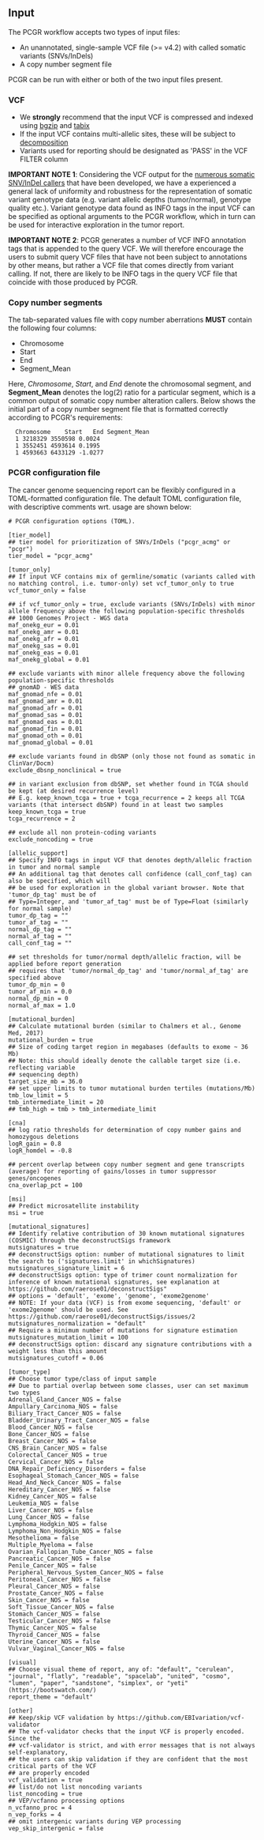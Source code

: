 ## Input

The PCGR workflow accepts two types of input files:

  * An unannotated, single-sample VCF file (>= v4.2) with called somatic variants (SNVs/InDels)
  * A copy number segment file


PCGR can be run with either or both of the two input files present.

### VCF

* We __strongly__ recommend that the input VCF is compressed and indexed using [bgzip](http://www.htslib.org/doc/tabix.html) and [tabix](http://www.htslib.org/doc/tabix.html)
* If the input VCF contains multi-allelic sites, these will be subject to [decomposition](http://genome.sph.umich.edu/wiki/Vt#Decompose)
* Variants used for reporting should be designated as 'PASS' in the VCF FILTER column

__IMPORTANT NOTE 1__: Considering the VCF output for the [numerous somatic SNV/InDel callers](https://www.biostars.org/p/19104/) that have been developed, we have a experienced a general lack of uniformity and robustness for the representation of somatic variant genotype data (e.g. variant allelic depths (tumor/normal), genotype quality etc.). Variant genotype data found as INFO tags in the input VCF can be specified as optional arguments to the PCGR workflow, which in turn can be used for interactive exploration in the tumor report.

__IMPORTANT NOTE 2__: PCGR generates a number of VCF INFO annotation tags that is appended to the query VCF. We will therefore encourage the users to submit query VCF files that have not been subject to annotations by other means, but rather a VCF file that comes directly from variant calling. If not, there are likely to be INFO tags in the query VCF file that coincide with those produced by PCGR.

### Copy number segments

The tab-separated values file with copy number aberrations __MUST__ contain the following four columns:

* Chromosome
* Start
* End
* Segment_Mean

Here, _Chromosome_, _Start_, and _End_ denote the chromosomal segment, and __Segment_Mean__ denotes the log(2) ratio for a particular segment, which is a common output of somatic copy number alteration callers. Below shows the initial part of a copy number segment file that is formatted correctly according to PCGR's requirements:

      Chromosome	Start	End	Segment_Mean
      1 3218329 3550598 0.0024
      1 3552451 4593614 0.1995
      1 4593663 6433129 -1.0277

### PCGR configuration file

The cancer genome sequencing report can be flexibly configured in a TOML-formatted configuration file. The default TOML configuration file, with descriptive comments wrt. usage are shown below:

	# PCGR configuration options (TOML).

	[tier_model]
	## tier model for prioritization of SNVs/InDels ("pcgr_acmg" or "pcgr")
	tier_model = "pcgr_acmg"

	[tumor_only]
	## If input VCF contains mix of germline/somatic (variants called with no matching control, i.e. tumor-only) set vcf_tumor_only to true
	vcf_tumor_only = false

	## if vcf_tumor_only = true, exclude variants (SNVs/InDels) with minor allele frequency above the following population-specific thresholds
	## 1000 Genomes Project - WGS data
	maf_onekg_eur = 0.01
	maf_onekg_amr = 0.01
	maf_onekg_afr = 0.01
	maf_onekg_sas = 0.01
	maf_onekg_eas = 0.01
	maf_onekg_global = 0.01

	## exclude variants with minor allele frequency above the following population-specific thresholds
	## gnomAD - WES data
	maf_gnomad_nfe = 0.01
	maf_gnomad_amr = 0.01
	maf_gnomad_afr = 0.01
	maf_gnomad_sas = 0.01
	maf_gnomad_eas = 0.01
	maf_gnomad_fin = 0.01
	maf_gnomad_oth = 0.01
	maf_gnomad_global = 0.01

	## exclude variants found in dbSNP (only those not found as somatic in ClinVar/Docm)
	exclude_dbsnp_nonclinical = true

	## in variant exclusion from dbSNP, set whether found in TCGA should be kept (at desired recurrence level)
	## E.g. keep_known_tcga = true + tcga_recurrence = 2 keeps all TCGA variants (that intersect dbSNP) found in at least two samples
	keep_known_tcga = true
	tcga_recurrence = 2

	## exclude all non protein-coding variants
	exclude_noncoding = true

	[allelic_support]
	## Specify INFO tags in input VCF that denotes depth/allelic fraction in tumor and normal sample
	## An additional tag that denotes call confidence (call_conf_tag) can also be specified, which will
	## be used for exploration in the global variant browser. Note that 'tumor_dp_tag' must be of
	## Type=Integer, and 'tumor_af_tag' must be of Type=Float (similarly for normal sample)
	tumor_dp_tag = ""
	tumor_af_tag = ""
	normal_dp_tag = ""
	normal_af_tag = ""
	call_conf_tag = ""

	## set thresholds for tumor/normal depth/allelic fraction, will be applied before report generation
	## requires that 'tumor/normal_dp_tag' and 'tumor/normal_af_tag' are specified above
	tumor_dp_min = 0
	tumor_af_min = 0.0
	normal_dp_min = 0
	normal_af_max = 1.0

	[mutational_burden]
	## Calculate mutational burden (similar to Chalmers et al., Genome Med, 2017)
	mutational_burden = true
	## Size of coding target region in megabases (defaults to exome ~ 36 Mb)
	## Note: this should ideally denote the callable target size (i.e. reflecting variable
	## sequencing depth)
	target_size_mb = 36.0
	## set upper limits to tumor mutational burden tertiles (mutations/Mb)
	tmb_low_limit = 5
	tmb_intermediate_limit = 20
	## tmb_high = tmb > tmb_intermediate_limit

	[cna]
	## log ratio thresholds for determination of copy number gains and homozygous deletions
	logR_gain = 0.8
	logR_homdel = -0.8

	## percent overlap between copy number segment and gene transcripts (average) for reporting of gains/losses in tumor suppressor genes/oncogenes
	cna_overlap_pct = 100

	[msi]
	## Predict microsatellite instability
	msi = true

	[mutational_signatures]
	## Identify relative contribution of 30 known mutational signatures (COSMIC) through the deconstructSigs framework
	mutsignatures = true
	## deconstructSigs option: number of mutational signatures to limit the search to ('signatures.limit' in whichSignatures)
	mutsignatures_signature_limit = 6
	## deconstructSigs option: type of trimer count normalization for inference of known mutational signatures, see explanation at https://github.com/raerose01/deconstructSigs"
	## options = 'default', 'exome', 'genome', 'exome2genome'
	## NOTE: If your data (VCF) is from exome sequencing, 'default' or 'exome2genome' should be used. See https://github.com/raerose01/deconstructSigs/issues/2
	mutsignatures_normalization = "default"
	## Require a minimum number of mutations for signature estimation
	mutsignatures_mutation_limit = 100
	## deconstructSigs option: discard any signature contributions with a weight less than this amount
	mutsignatures_cutoff = 0.06

	[tumor_type]
	## Choose tumor type/class of input sample
	## Due to partial overlap between some classes, user can set maximum two types
	Adrenal_Gland_Cancer_NOS = false
	Ampullary_Carcinoma_NOS = false
	Biliary_Tract_Cancer_NOS = false
	Bladder_Urinary_Tract_Cancer_NOS = false
	Blood_Cancer_NOS = false
	Bone_Cancer_NOS = false
	Breast_Cancer_NOS = false
	CNS_Brain_Cancer_NOS = false
	Colorectal_Cancer_NOS = true
	Cervical_Cancer_NOS = false
	DNA_Repair_Deficiency_Disorders = false
	Esophageal_Stomach_Cancer_NOS = false
	Head_And_Neck_Cancer_NOS = false
	Hereditary_Cancer_NOS = false
	Kidney_Cancer_NOS = false
	Leukemia_NOS = false
	Liver_Cancer_NOS = false
	Lung_Cancer_NOS = false
	Lymphoma_Hodgkin_NOS = false
	Lymphoma_Non_Hodgkin_NOS = false
	Mesothelioma = false
	Multiple_Myeloma = false
	Ovarian_Fallopian_Tube_Cancer_NOS = false
	Pancreatic_Cancer_NOS = false
	Penile_Cancer_NOS = false
	Peripheral_Nervous_System_Cancer_NOS = false
	Peritoneal_Cancer_NOS = false
	Pleural_Cancer_NOS = false
	Prostate_Cancer_NOS = false
	Skin_Cancer_NOS = false
	Soft_Tissue_Cancer_NOS = false
	Stomach_Cancer_NOS = false
	Testicular_Cancer_NOS = false
	Thymic_Cancer_NOS = false
	Thyroid_Cancer_NOS = false
	Uterine_Cancer_NOS = false
	Vulvar_Vaginal_Cancer_NOS = false

	[visual]
	## Choose visual theme of report, any of: "default", "cerulean", "journal", "flatly", "readable", "spacelab", "united", "cosmo", "lumen", "paper", "sandstone", "simplex", or "yeti" (https://bootswatch.com/)
	report_theme = "default"

	[other]
	## Keep/skip VCF validation by https://github.com/EBIvariation/vcf-validator
	## The vcf-validator checks that the input VCF is properly encoded. Since the
	## vcf-validator is strict, and with error messages that is not always self-explanatory,
	## the users can skip validation if they are confident that the most critical parts of the VCF
	## are properly encoded
	vcf_validation = true
	## list/do not list noncoding variants
	list_noncoding = true
	## VEP/vcfanno processing options
	n_vcfanno_proc = 4
	n_vep_forks = 4
	## omit intergenic variants during VEP processing
	vep_skip_intergenic = false
